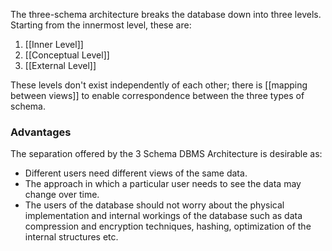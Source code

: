 The three-schema architecture breaks the database down into three levels. Starting from the innermost level, these are:
1. [[Inner Level]]
2. [[Conceptual Level]]
3. [[External Level]]

These levels don't exist independently of each other; there is [[mapping between views]] to enable correspondence between the three types of schema.
### Advantages
The separation offered by the 3 Schema DBMS Architecture is desirable as:
- Different users need different views of the same data.
- The approach in which a particular user needs to see the data may change over time.
- The users of the database should not worry about the physical implementation and internal workings of the database such as data compression and encryption techniques, hashing, optimization of the internal structures etc.
